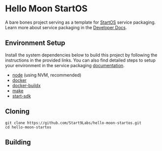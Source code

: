 # Hello Moon StartOS

A bare bones project serving as a template for [StartOS](https://github.com/Start9Labs/start-os/) service packaging. Learn more about service packaging in the [Developer Docs](https://docs.start9.com/latest/developer-docs/).

## Environment Setup

Install the system dependencies below to build this project by following the instructions in the provided links. You can also find detailed steps to setup your environment in the service packaging [documentation](https://github.com/Start9Labs/service-pipeline#development-environment).

- [node](https://nodejs.org/en) (using NVM, recommended)
- [docker](https://docs.docker.com/get-docker)
- [docker-buildx](https://docs.docker.com/buildx/working-with-buildx/)
- [make](https://www.gnu.org/software/make/)
- [start-sdk](https://github.com/Start9Labs/start-sdk)

## Cloning

```
git clone https://github.com/Start9Labs/hello-moon-startos.git
cd hello-moon-startos
```

## Building
<!-- TODO -->
